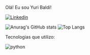 Olá! Eu sou Yuri Baldi!

[![Linkedin](https://img.shields.io/badge/LinkedIn-0077B5?style=for-the-badge&logo=linkedin&logoColor=white)](https://www.linkedin.com/in/yuri-baldi-e-silva-491a10218/)

![Anurag's GitHub stats](https://github-readme-stats.vercel.app/api?username=YuriBaldi&show_icons=true&theme=radical)
![Top Langs](https://github-readme-stats.vercel.app/api/top-langs/?username=YuriBaldi&layout=compact&theme=radical)


Tecnologias que utilizo:
<div>
  <img align="center" alt="python" src="https://img.shields.io/badge/Python-3776AB?style=for-the-badge&logo=python&logoColor=white">
</div>
<br>

